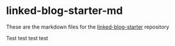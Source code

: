 # linked-blog-starter-md
These are the markdown files for the [linked-blog-starter](https://github.com/matthewwong525/linked-blog-starter) repository


Test test test test